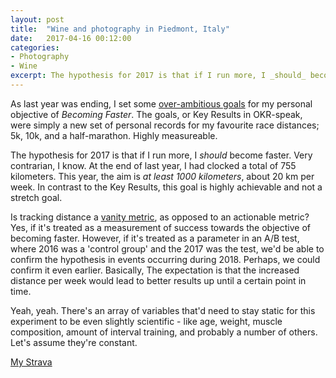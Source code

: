 ```yaml
---
layout: post
title:  "Wine and photography in Piedmont, Italy"
date:   2017-04-16 00:12:00
categories:
- Photography
- Wine
excerpt: The hypothesis for 2017 is that if I run more, I _should_ become faster. Very contrarian, I know. 
---
```

As last year was ending, I set some [over-ambitious goals](http://michaelthelin.se/running/2016/11/20/running-achievements-and-goals.html) for my personal objective of _Becoming Faster_. The goals, or Key Results in OKR-speak, were simply a new set of personal records for my favourite race distances; 5k, 10k, and a half-marathon. Highly measureable.

The hypothesis for 2017 is that if I run more, I _should_ become faster. Very contrarian, I know. At the end of last year, I had clocked a total of 755 kilometers. This year, the aim is _at least 1000 kilometers_, about 20 km per week. In contrast to the Key Results, this goal is highly achievable and not a stretch goal. 

Is tracking distance a [vanity metric](http://tim.blog/2009/05/19/vanity-metrics-vs-actionable-metrics/), as opposed to an actionable metric? Yes, if it's treated as a measurement of success towards the objective of becoming faster. However, if it's treated as a parameter in an A/B test, where 2016 was a 'control group' and the 2017 was the test, we'd be able to confirm the hypothesis in events occurring during 2018. Perhaps, we could confirm it even earlier. Basically, The expectation is that the increased distance per week would lead to better results up until a certain point in time. 

Yeah, yeah. There's an array of variables that'd need to stay static for this experiment to be even slightly scientific -  like age, weight, muscle composition, amount of interval training, and probably a number of others. Let's assume they're constant. 

[My Strava](https://www.strava.com/athletes/9436776)